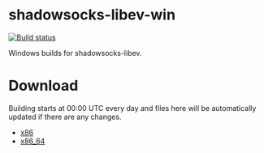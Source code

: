 # shadowsocks-libev-win

[![Build status](https://ci.appveyor.com/api/projects/status/gpco6r9np23y35ag?svg=true)](https://ci.appveyor.com/project/DDoSolitary/shadowsocks-libev-win)

Windows builds for shadowsocks-libev.

# Download

Building starts at 00:00 UTC every day and files here will be automatically updated if there are any changes.

- [x86](https://github.com/DDoSolitary/shadowsocks-libev-win/archive/release-x86.zip)
- [x86_64](https://github.com/DDoSolitary/shadowsocks-libev-win/archive/release-x86_64.zip)
